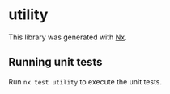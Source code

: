 # utility

This library was generated with [Nx](https://nx.dev).

## Running unit tests

Run `nx test utility` to execute the unit tests.

